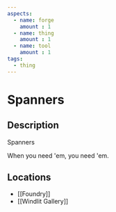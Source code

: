 ```yaml
---
aspects: 
  - name: forge
    amount : 1
  - name: thing
    amount : 1
  - name: tool
    amount : 1
tags:
  - thing
---
```


# Spanners

## Description
Spanners

When you need 'em, you need 'em.
## Locations
- [[Foundry]]
- [[Windlit Gallery]]